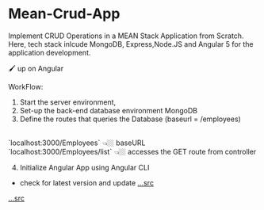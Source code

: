 # Mean-Crud-App
Implement CRUD Operations in a MEAN Stack Application from Scratch. Here, tech stack inlcude MongoDB, Express,Node.JS and Angular 5 for the application development.

🖌 up on Angular 

WorkFlow:
1. Start the server environment,
2. Set-up the back-end database environment MongoDB
3. Define the routes that queries the Database (baseurl = /employees)
  <br>
  `localhost:3000/Employees` 👈🏼 baseURL
  <br>
  `localhost:3000/Employees/list` 👈🏼 accesses the GET route from controller

4. Initialize Angular App using Angular CLI
  - check for latest version and update <a href="https://stackoverflow.com/questions/44525746/global-angular-cli-version-greater-than-local-version">...src</a>
  


<a href="https://www.youtube.com/watch?v=UYh6EvpQquw">...src</a>
